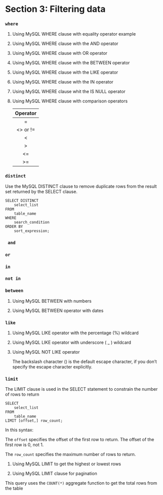 # Section 3: Filtering data 

### ```where```

1) Using MySQL WHERE clause with equality operator example

2) Using MySQL WHERE clause with the AND operator

3) Using MySQL WHERE clause with OR operator

4) Using MySQL WHERE clause with the BETWEEN operator


5) Using MySQL WHERE clause with the LIKE operator

6) Using MySQL WHERE clause with the IN operator

7) Using MySQL WHERE clause whit the IS NULL operator 

8) Using MySQL WHERE clause with comparison operators

    | Operator |
    |:--------:|
    |=|
    |<> or != |
    |<|
    |>|
    |<=|
    |>=|

### ```distinct```

Use the MySQL DISTINCT clause to remove duplicate rows from the result set returned by the SELECT clause.

    SELECT DISTINCT
        select_list
    FROM
        table_name
    WHERE 
        search_condition
    ORDER BY 
        sort_expression;


### ``` and```


### ```or```

### ```in```

###  ```not in```

### ```between```

1) Using MySQL BETWEEN with numbers

2) Using MySQL BETWEEN operator with dates 



### ```like```


1) Using MySQL LIKE operator with the percentage (%) wildcard

2) Using MySQL LIKE operator with underscore ( _ ) wildcard 

3) Using MySQL NOT LIKE operator

    The backslash character (\) is the default escape character, if you don’t specify the escape character explicitly.

### ```limit``` 


The LIMIT clause is used in the SELECT statement to constrain the number of rows to return


    SELECT 
        select_list
    FROM
        table_name
    LIMIT [offset,] row_count;

In this syntax:

The ```offset``` specifies the offset of the first row to return. The offset of the first row is 0, not 1.

The ```row_count``` specifies the maximum number of rows to return.

1) Using MySQL LIMIT to get the highest or lowest rows

2) Using MySQL LIMIT clause for pagination

This query uses the ```COUNT(*)``` aggregate function to get the total rows from the table
